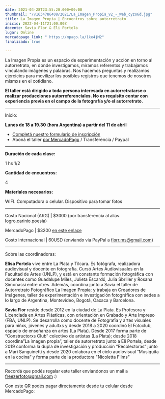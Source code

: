 ```yaml
---
date: 2021-04-28T23:55:20.000+00:00
thumbnail: "/v1634786408/2021/La_Imagen_Propia_V2_-_Web_cyzo6d.jpg"
title: La Imagen Propia | Encuentros sobre autorretrato
inicio: 2022-04-11T21:00:00Z
docente: Savia Flor & Eli Portela
lugar: Online
mercadopago_link: " https://mpago.la/1ke4jM2"
finalizado: true

---
```

La Imagen Propia es un espacio de experimentación y acción en torno al autorretrato, en donde investigamos, miramos referentxs y trabajamos vinculando imágenes y palabras. Nos hacemos preguntas y realizamos ejercicios para movilizar los posibles registros que tenemos de nosotrxs mismxs en el cotidiano.

**El taller está dirigido a toda persona interesada en autorretratarse o realizar producciones autorreferenciales. No es requisito contar con experiencia previa en el campo de la fotografía y/o el autorretrato.**

***

Inicio:

**Lunes de 18 a 19.30** **(hora Argentina) a partir del 11 de abril**

* [Completá nuestro formulario de inscripción](https://docs.google.com/forms/d/1W_bgAiQI6vwq4-U_dsnkd1WMefbxxFIUsbKUUCdj_gE/edit)
* Aboná el taller [por MercadoPago](https://mpago.la/1ke4jM2) / Transferencia / Paypal

***

**Duración de cada clase:**

1 hs 1/2

**Cantidad de encuentros:**

4

**Materiales necesarios:**

WIFI. Computadora o celular. Dispositivo para tomar fotos

***

Costo Nacional (ARG) | $3000 (por transferencia al alias logro.carinio.poesia)

MercadoPago | $3200 [en este enlace](https://mpago.la/1ke4jM2)

Costo Internacional | 60USD  (enviando via PayPal a florr.ms@gmail.com)

***

Sobre las coordinadoras:

**Elisa Portela** vive entre La Plata y Tilcara. Es fotógrafa, realizadora audiovisual y docente en fotografía. Cursó Artes Audiovisuales en la Facultad de Artes (UNLP), y está en constante formación fotográfica con docentes como Guadalupe Miles, Julieta Escardó, Julia Sbriller y Rosana Simonassi entre otres. Además, coordina junto a Savia el taller de Autorretrato Fotográfico La Imagen Propia; y trabaja en Creadores de Imágenes, taller de experimentación e investigación fotográfica con sedes a lo largo de Argentina, Montevideo, Bogotá, Oaxaca y Barcelona.

**Savia Flor** reside desde 2012 en la ciudad de La Plata. Es Profesora y Licenciada en Artes Plásticas, con orientación en Grabado y Arte Impreso (FBA, UNLP). Se desarrolla como docente de Fotografía y artes visuales para niñxs, jóvenes y adultxs y desde 2018 a 2020 coordinó El Fotoclub, espacio de enseñanza en artes (La Plata). Desde 2017 forma parte de “Constructorxs Club” colectivo de artistas (La Plata); desde 2018 coordina”La imagen propia”, taller de autorretrato junto a Eli Portela, desde 2019 conforma la dupla de investigación y producción “Recolectoras” junto a Mari Sanguinetti y desde 2020 colabora en el ciclo audiovisual “Musiquita en la cocina” y forma parte de la productora "Nicoletta Films"

***

Recordá que podés regalar este taller enviandonos un mail a freezerfoto@gmail.com :)

Con este QR podés pagar directamente desde tu celular desde MercadoPago: